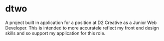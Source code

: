 # dtwo
A project built in application for a position at D2 Creative as a Junior Web Developer. This is intended to more accuratele reflect my front end design skills and so support my application for this role.
